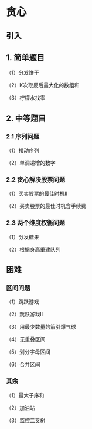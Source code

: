 # 贪心

## 引入



## 1. 简单题目

（1）分发饼干

（2）K次取反后最大化的数组和

（3）柠檬水找零

## 2. 中等题目

### 2.1 序列问题

（1）摆动序列

（2）单调递增的数字

### 2.2 贪心解决股票问题

（1）买卖股票的最佳时机II

（2）买卖股票的最佳时机含手续费

### 2.3 两个维度权衡问题

（1）分发糖果

（2）根据身高重建队列

## 困难

### 区间问题

（1）跳跃游戏

（2）跳跃游戏II

（3）用最少数量的箭引爆气球

（4）无重叠区间

（5）划分字母区间

（6）合并区间

### 其余

（1）最大子序和

（2）加油站

（3）监控二叉树